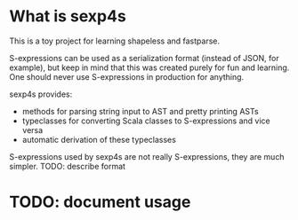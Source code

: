 # What is sexp4s 

This is a toy project for learning shapeless and fastparse.

S-expressions can be used as a serialization format (instead of JSON, for example),
but keep in mind that this was created purely for fun and learning. One should never use S-expressions in production for anything.

sexp4s provides:
- methods for parsing string input to AST and pretty printing ASTs
- typeclasses for converting Scala classes to S-expressions and vice versa
- automatic derivation of these typeclasses

S-expressions used by sexp4s are not really S-expressions, they are much simpler.
TODO: describe format

# TODO: document usage

